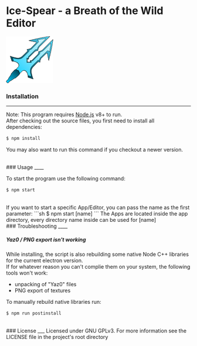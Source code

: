 #  Ice-Spear - a Breath of the Wild Editor
![alt Ice-Spear](assets/img/logo_128.png)

### Installation
____
Note: This program requires [Node.js](https://nodejs.org/) v8+ to run.  
After checking out the source files, you first need to install all dependencies:

```sh
$ npm install
```

You may also want to run this command if you checkout a newer version.
  
<br />
### Usage
____

To start the program use the following command:
```sh
$ npm start
```
<br />
If you want to start a specific App/Editor, you can pass the name as the first parameter:
```sh
$ npm start [name]
```
The Apps are located inside the app directory, every directory name inside can be used for [name]

<br />
### Troubleshooting
____

##### Yaz0 / PNG export isn't working
While installing, the script is also rebuilding some native Node C++ libraries for the current electron version.  
If for whatever reason you can't complie them on your system, the following tools won't work:
- unpacking of "Yaz0" files
- PNG export of textures

To manually rebuild native libraries run:
```sh
$ npm run postinstall
```

<br />
### License
___
Licensed under GNU GPLv3.  
For more information see the LICENSE file in the project's root directory